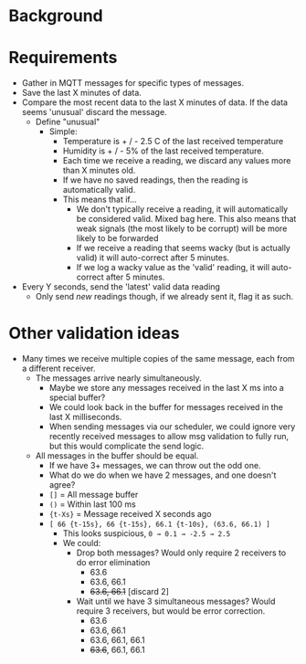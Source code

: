 # Background

# Requirements
* Gather in MQTT messages for specific types of messages.
* Save the last X minutes of data.
* Compare the most recent data to the last X minutes of data. If the data seems 'unusual' discard the message.
  * Define "unusual"
    * Simple: 
      * Temperature is + / - 2.5 C of the last received temperature
      * Humidity is + / - 5% of the last received temperature.
      * Each time we receive a reading, we discard any values more than X minutes old.
      * If we have no saved readings, then the reading is automatically valid.
      * This means that if...
        * We don't typically receive a reading, it will automatically be considered valid. Mixed bag here. This also means
          that weak signals (the most likely to be corrupt) will be more likely to be forwarded
        * If we receive a reading that seems wacky (but is actually valid) it will auto-correct after 5 minutes.
        * If we log a wacky value as the 'valid' reading, it will auto-correct after 5 minutes.
* Every Y seconds, send the 'latest' valid data reading 
  * Only send _new_ readings though, if we already sent it, flag it as such.

# Other validation ideas
* Many times we receive multiple copies of the same message, each from a different receiver.
  * The messages arrive nearly simultaneously. 
    * Maybe we store any messages received in the last X ms into a special buffer?
    * We could look back in the buffer for messages received in the last X milliseconds.
    * When sending messages via our scheduler, we could ignore very recently received messages to allow msg validation
      to fully run, but this would complicate the send logic.
  * All messages in the buffer should be equal. 
    * If we have 3+ messages, we can throw out the odd one.
    * What do we do when we have 2 messages, and one doesn't agree?
    * `[]` = All message buffer
    * `()` = Within last 100 ms
    * `{t-Xs}` = Message received X seconds ago
    * `[ 66 {t-15s}, 66 {t-15s}, 66.1 {t-10s}, (63.6, 66.1) ]`
      * This looks suspicious, `0 → 0.1 → -2.5 → 2.5`
      * We could:
        * Drop both messages? Would only require 2 receivers to do error elimination
          * 63.6
          * 63.6, 66.1
          * ~~63.6, 66.1~~ [discard 2]
        * Wait until we have 3 simultaneous messages? Would require 3 receivers, but would be error correction.
          * 63.6
          * 63.6, 66.1
          * 63.6, 66.1, 66.1
          * ~~63.6~~, 66.1, 66.1
